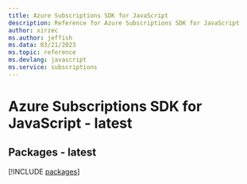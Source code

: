 ```yaml
---
title: Azure Subscriptions SDK for JavaScript
description: Reference for Azure Subscriptions SDK for JavaScript
author: xirzec
ms.author: jeffish
ms.data: 03/21/2023
ms.topic: reference
ms.devlang: javascript
ms.service: subscriptions
---
```

# Azure Subscriptions SDK for JavaScript - latest
## Packages - latest
[!INCLUDE [packages](subscriptions-index.md)]